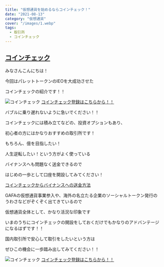 ```yaml
---
title: "仮想通貨を始めるならコインチェック！"
date: "2021-08-13"
category: "仮想通貨"
cover: "/images/1.webp"
tags:
  - 取引所
  - コインチェック
---
```

## [コインチェック](https://h.accesstrade.net/sp/cc?rk=0100nerr00lj0h)
みなさんこんにちは！

今回はパレットトークンのIEOを大成功させた

コインチェックの紹介です！！

![コインチェック](https://h.accesstrade.net/sp/rr?rk=0100o4jg00lj0h)
[コインチェック登録はこちらから！！](https://h.accesstrade.net/sp/cc?rk=0100nerr00lj0h)

バブルに乗り遅れないように急いでください！！

コインチェックには積み立てなどの、投資オプションもあり、

初心者の方にはかなりおすすめの取引所です！

もちろん、億を目指したい！

人生逆転したい！という方がよく使っている

バイナンスへも問題なく送金できるので

はじめの一歩として口座を開設してみてください！

[コインチェックからバイナンスへの送金方法](https://note.com/takutyan_ut/n/nd8617db32939)

GAFAの仮想通貨事業参入や、海外の名立たる企業のソーシャルトークン発行のうわさなどがぞくぞく出てきているので

仮想通貨全体として、かなり活況な印象です

いまのうちにコインチェックの開設をしておくだけでもかなりのアドバンテージになるはずです！！

国内取引所で安心して取引をしたいという方は

ぜひこの機会に一歩踏み出してみてください！！

![コインチェック](https://h.accesstrade.net/sp/rr?rk=0100o4jg00lj0h)
[コインチェック登録はこちらから！！](https://h.accesstrade.net/sp/cc?rk=0100nerr00lj0h)
